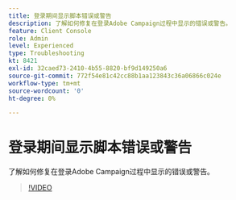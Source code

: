 ```yaml
---
title: 登录期间显示脚本错误或警告
description: 了解如何修复在登录Adobe Campaign过程中显示的错误或警告。
feature: Client Console
role: Admin
level: Experienced
type: Troubleshooting
kt: 8421
exl-id: 32caed73-2410-4b55-8820-bf9d149250a6
source-git-commit: 772f54e81c42cc88b1aa123843c36a06866c024e
workflow-type: tm+mt
source-wordcount: '0'
ht-degree: 0%

---
```


# 登录期间显示脚本错误或警告

了解如何修复在登录Adobe Campaign过程中显示的错误或警告。

>[!VIDEO](https://video.tv.adobe.com/v/335975?quality=12)
